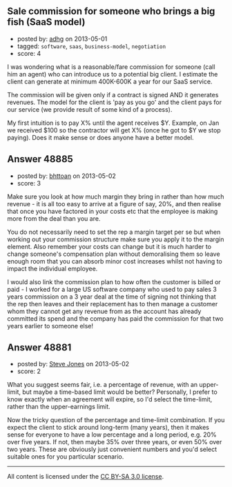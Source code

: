 ## Sale commission for someone who brings a big fish (SaaS model)

- posted by: [adhg](https://stackexchange.com/users/-1/13734-adhg) on 2013-05-01
- tagged: `software`, `saas`, `business-model`, `negotiation`
- score: 4

I was wondering what is a reasonable/fare commission for someone (call him an agent) who can introduce us to a potential big client. I estimate the client can generate at minimum 400K-600K a year for our SaaS service.

The commission will be given only if a contract is signed AND it generates revenues. The model for the client is 'pay as you go' and the client pays for our service (we provide result of some kind of a process). 

My first intuition is to pay X% until the agent receives $Y. Example, on Jan we received $100 so the contractor will get X% (once he got to $Y we stop paying).  Does it make sense or does anyone have a better model. 

 


## Answer 48885

- posted by: [bhttoan](https://stackexchange.com/users/-1/23673-bhttoan) on 2013-05-02
- score: 3

Make sure you look at how much margin they bring in rather than how much revenue - it is all too easy to arrive at a figure of say, 20%, and then realise that once you have factored in your costs etc that the employee is making more from the deal than you are.

You do not necessarily need to set the rep a margin target per se but when working out your commission structure make sure you apply it to the margin element. Also remember your costs can change but it is much harder to change someone's compensation plan without demoralising them so leave enough room that you can absorb minor cost increases whilst not having to impact the individual employee.

I would also link the commission plan to how often the customer is billed or paid - I worked for a large US software company who used to pay sales 3 years commission on a 3 year deal at the time of signing not thinking that the rep then leaves and their replacement has to then manage a customer whom they cannot get any revenue from as the account has already committed its spend and the company has paid the commission for that two years earlier to someone else!


## Answer 48881

- posted by: [Steve Jones](https://stackexchange.com/users/-1/12985-steve-jones) on 2013-05-02
- score: 2

What you suggest seems fair, i.e. a percentage of revenue, with an upper-limit, but maybe a time-based limit would be better? Personally, I prefer to know exactly when an agreement will expire, so I'd select the time-limit, rather than the upper-earnings limit.

Now the tricky question of the percentage and time-limit combination. If you expect the client to stick around long-term (many years), then it makes sense for everyone to have a low percentage and a long period, e.g. 20% over five years. If not, then maybe 35% over three years, or even 50% over two years. These are obviously just convenient numbers and you'd select suitable ones for you particular scenario.



---

All content is licensed under the [CC BY-SA 3.0 license](https://creativecommons.org/licenses/by-sa/3.0/).
